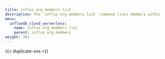 ```yaml
---
title: influx org members list
description: The `influx org members list` command lists members within an organization in InfluxDB.
menu:
  influxdb_cloud_serverless:
    name: influx org members list
    parent: influx org members
weight: 301
---
```


{{< duplicate-oss >}}

